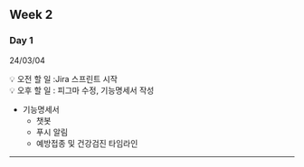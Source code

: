 ## Week 2


### Day 1 
24/03/04
<aside>
💡 오전 할 일 :Jira 스프린트 시작
</aside>

<aside>
💡 오후 할 일 : 피그마 수정, 기능명세서 작성
</aside>

 - 기능명세서
     - 챗봇
     - 푸시 알림
     - 예방접종 및 건강검진 타임라인
---
